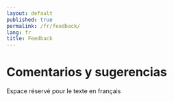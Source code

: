 ```yaml
---
layout: default
published: true
permalink: /fr/feedback/
lang: fr
title: Feedback
---
```


# Comentarios y sugerencias

Espace réservé pour le texte en français